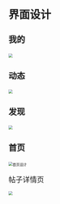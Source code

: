 ## 界面设计

### 我的

<img src="D:\Wp\wpNote\com.w\main\系统设计\毕设\我的模块页设计.png" style="zoom:50%;" />

### 动态

<img src="D:\Wp\wpNote\com.w\main\系统设计\毕设\消息页设计.png" style="zoom:50%;" />

### 发现

<img src="D:\Wp\wpNote\com.w\main\系统设计\毕设\频道页设计.png" style="zoom:50%;" />

### 首页

<img src="D:\Wp\wpNote\com.w\main\系统设计\毕设\首页设计.png" alt="首页设计" style="zoom:50%;" />

帖子详情页

<img src="D:\Wp\wpNote\com.w\main\系统设计\毕设\贴子详情页设计.png" style="zoom:50%;" />